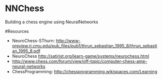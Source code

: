 NNChess
=======

Building a chess engine using NeuralNetworks

#Resources
* NeuroChess-SThurn: http://www-preview.ri.cmu.edu/pub_files/pub1/thrun_sebastian_1995_8/thrun_sebastian_1995_8.pdf
* NeuroChess http://satirist.org/learn-game/systems/neurochess.html
* http://www.chess.com/forum/view/off-topic/computer-chess-amp-neural-networks
* ChessProgramming: http://chessprogramming.wikispaces.com/Learning
